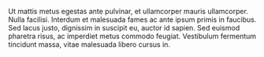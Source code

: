 Ut mattis metus egestas ante pulvinar, et ullamcorper mauris ullamcorper. Nulla facilisi. Interdum et malesuada fames ac ante ipsum primis in faucibus. Sed lacus justo, dignissim in suscipit eu, auctor id sapien. Sed euismod pharetra risus, ac imperdiet metus commodo feugiat. Vestibulum fermentum tincidunt massa, vitae malesuada libero cursus in. 

